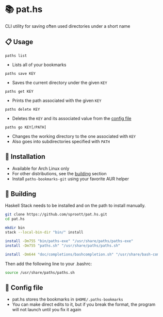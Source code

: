 # 📚 pat.hs

CLI utility for saving often used directories under a short name

## 📋 Usage

`paths list` 
  - Lists all of your bookmarks

`paths save KEY` 
  - Saves the current directory under the given `KEY`

`paths get KEY`
  - Prints the path associated with the given `KEY`

`paths delete KEY`
  - Deletes the `KEY` and its associated value from the [config file](#config-file)

`paths go KEY[/PATH]` 
  - Changes the working directory to the one associated with `KEY`
  - Also goes into subdirectories specified with `PATH`

## 💾 Installation

- Available for Arch Linux only
- For other distributions, see the [building](#-building) section
- Install `paths-bookmarks-git` using your favorite AUR helper

## 👷 Building

Haskell Stack needs to be installed and on the path to install manually.


```sh
git clone https://github.com/sproott/pat.hs.git
cd pat.hs

mkdir bin
stack --local-bin-dir "bin/" install 

install -Dm755 "bin/paths-exe" "/usr/share/paths/paths-exe"
install -Dm755 "paths.sh" "/usr/share/paths/paths.sh"

install -Dm644 "doc/completions/bashcompletion.sh" "/usr/share/bash-completion/completions/paths"
```

Then add the following line to your .bashrc:

```sh
source /usr/share/paths/paths.sh
```

## 🔧 Config file

- pat.hs stores the bookmarks in `$HOME/.paths-bookmarks`
- You can make direct edits to it, but if you break the format, the program will not launch until you fix it again
